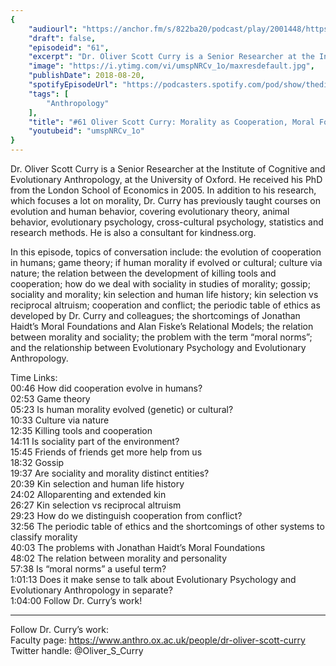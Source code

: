 ```yaml
---
{
	"audiourl": "https://anchor.fm/s/822ba20/podcast/play/2001448/https%3A%2F%2Fd3ctxlq1ktw2nl.cloudfront.net%2Fproduction%2F2018-11-29%2F7681122-44100-2-6db7c7c746c3.mp3",
	"draft": false,
	"episodeid": "61",
	"excerpt": "Dr. Oliver Scott Curry is a Senior Researcher at the Institute of Cognitive and Evolutionary Anthropology, at the University of Oxford. He received his PhD from the London School of Economics in 2005. In addition to his research, which focuses a lot on morality, Dr. Curry has previously taught courses on evolution and human behavior, covering evolutionary theory, animal behavior, evolutionary psychology, cross-cultural psychology, statistics and research methods. He is also a consultant for kindness.org.",
	"image": "https://i.ytimg.com/vi/umspNRCv_1o/maxresdefault.jpg",
	"publishDate": 2018-08-20,
	"spotifyEpisodeUrl": "https://podcasters.spotify.com/pod/show/thedissenter/episodes/61-Oliver-Scott-Curry-Morality-as-Cooperation--Moral-Foundations-e2rj38",
	"tags": [
		"Anthropology"
	],
	"title": "#61 Oliver Scott Curry: Morality as Cooperation, Moral Foundations",
	"youtubeid": "umspNRCv_1o"
}
---
```

Dr. Oliver Scott Curry is a Senior Researcher at the Institute of Cognitive and Evolutionary Anthropology, at the University of Oxford. He received his PhD from the London School of Economics in 2005. In addition to his research, which focuses a lot on morality, Dr. Curry has previously taught courses on evolution and human behavior, covering evolutionary theory, animal behavior, evolutionary psychology, cross-cultural psychology, statistics and research methods. He is also a consultant for kindness.org.

In this episode, topics of conversation include: the evolution of cooperation in humans; game theory; if human morality if evolved or cultural; culture via nature; the relation between the development of killing tools and cooperation; how do we deal with sociality in studies of morality; gossip; sociality and morality; kin selection and human life history; kin selection vs reciprocal altruism; cooperation and conflict; the periodic table of ethics as developed by Dr. Curry and colleagues; the shortcomings of Jonathan Haidt’s Moral Foundations and Alan Fiske’s Relational Models; the relation between morality and sociality; the problem with the term “moral norms”; and the relationship between Evolutionary Psychology and Evolutionary Anthropology. 

Time Links:  
<time>00:46</time> How did cooperation evolve in humans?  
<time>02:53</time> Game theory    
<time>05:23</time> Is human morality evolved (genetic) or cultural?   
<time>10:33</time> Culture via nature   
<time>12:35</time> Killing tools and cooperation    
<time>14:11</time> Is sociality part of the environment?    
<time>15:45</time> Friends of friends get more help from us    
<time>18:32</time> Gossip    
<time>19:37</time> Are sociality and morality distinct entities?    
<time>20:39</time> Kin selection and human life history  
<time>24:02</time> Alloparenting and extended kin  
<time>26:27</time> Kin selection vs reciprocal altruism  
<time>29:23</time> How do we distinguish cooperation from conflict?  
<time>32:56</time> The periodic table of ethics and the shortcomings of other systems to classify morality  
<time>40:03</time> The problems with Jonathan Haidt’s Moral Foundations  
<time>48:02</time> The relation between morality and personality  
<time>57:38</time> Is “moral norms” a useful term?  
<time>1:01:13</time> Does it make sense to talk about Evolutionary Psychology and Evolutionary Anthropology in separate?  
<time>1:04:00</time> Follow Dr. Curry’s work!

---

Follow Dr. Curry’s work:  
Faculty page: https://www.anthro.ox.ac.uk/people/dr-oliver-scott-curry  
Twitter handle: @Oliver_S_Curry
